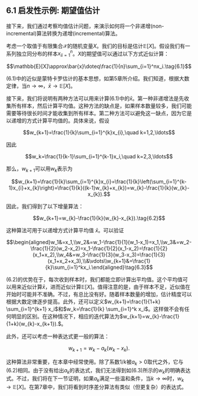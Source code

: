 ## 6.1 启发性示例: 期望值估计

接下来，我们通过考察均值估计问题，来演示如何将一个非递增(non-incremental)算法转换为递增(incremental)算法。

考虑一个取值于有限集合$\mathcal{X}$的随机变量$X$。我们的目标是估计$\mathbb{E}[X]$。假设我们有一系列独立同分布的样本${x_i}_{i=1}^n$。$X$的期望值可以通过以下方式近似计算：

$$\mathbb{E}[X]\approx\bar{x}\doteq\frac{1}{n}\sum_{i=1}^nx_i.\tag{6.1}$$

$(6.1)$中的近似是蒙特卡罗估计的基本思想，如第$5$章所介绍。我们知道，根据大数定律，当$n\to\infty$，$\bar{x}\to\mathbb{E}[X]$。

接下来，我们将说明有两种方法可以用来计算$(6.1)$中的$\bar{x}$。第一种非递增法是先收集所有样本，然后计算平均值。这种方法的缺点是，如果样本数量较多，我们可能需要等待很长时间才能收集到所有样本。第二种方法可以避免这一缺点，因为它是以递增的方式计算平均值的。具体来说，假设

$$w_{k+1}=\frac{1}{k}\sum_{i=1}^{k}x_{i},\quad k=1,2,\ldots$$

因此

$$w_k=\frac{1}{k-1}\sum_{i=1}^{k-1}x_i,\quad k=2,3,\ldots$$

那么，$w_{k+1}$可以用$w_k$表示为

$$w_{k+1}=\frac{1}{k}\sum_{i=1}^{k}x_{i}=\frac{1}{k}\left(\sum_{i=1}^{k-1}x_{i}+x_{k}\right)=\frac{1}{k}((k-1)w_{k}+x_{k})=w_{k}-\frac{1}{k}(w_{k}-x_{k}).$$

因此，我们得到了以下增量算法：

$$w_{k+1}=w_{k}-\frac{1}{k}(w_{k}-x_{k}).\tag{6.2}$$

这种算法可用于以递增方式计算平均值 $\bar{x}$。可以验证

$$\begin{aligned}w_1&=x_1,\\w_2&=w_1-\frac{1}{1}(w_1-x_1)=x_1,\\w_3&=w_2-\frac{1}{2}(w_2-x_2)=x_1-\frac{1}{2}(x_1-x_2)=\frac{1}{2}(x_1+x_2),\\w_4&=w_3-\frac{1}{3}(w_3-x_3)=\frac{1}{3}(x_1+x_2+x_3),\\&\vdots\\w_{k+1}&=\frac{1}{k}\sum_{i=1}^kx_i.\end{aligned}\tag{6.3}$$

$(6.2)$的优势在于，每次收到样本时，我们都能立即计算出平均值。这个平均值可以用来近似计算$\bar{x}$，进而近似计算$\mathbb{E}[X]$。值得注意的是，由于样本不足，近似值在开始时可能并不准确。不过，有总比没有好。随着样本数量的增加，估计精度可以根据大数定律逐步提高。此外，还可以定义$w_{k+1}=\frac{1}{1+k} \sum_{i=1}^{k+1} x_i$和$w_k=\frac{1}{k} \sum_{i=1}^k x_i$。这样做不会有任何明显的区别。在这种情况下，相应的迭代算法为$w_{k+1}=w_{k}-\frac{1}{1+k}(w_{k}-x_{k+1}).$。

此外，还可以考虑一种表达式更一般的算法：

$$w_{k+1}=w_k-a_k(w_k-x_k).\tag{6.4}$$

这种算法非常重要，在本章中经常使用。除了系数$1/k$被$a_k>0$取代之外，它与$(6.2)$相同。由于没有给出$a_k$的表达式，我们无法得到如$(6.3)$所示的$w_k$的明确表达式。不过，我们将在下一节证明，如果${a_k}$满足一些温和条件，当$k\to\infty$时，$w_k \rightarrow \mathbb{E}[X]$。在第$7$章中，我们将看到时序差分算法有类似（但更复杂）的表达式。


